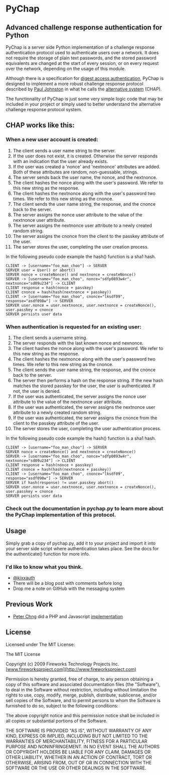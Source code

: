PyChap
======

Advanced challenge response authentication for Python
-----------------------------------------------------

PyChap is a server side Python implementation of a challenge response
authentication protocol used to authenticate users over a network.  It does not
require the storage of plain text passwords, and the stored password
equivalents are changed at the start of every session, or on every request over
the network, depending on the usage of this module.

Although there is a specification for [digest access
authentication][digest-rfc], PyChap is designed to implement a more robust
challenge response protocol described by [Paul Johnston] in what he calls the
[alternative system] (CHAP).

The functionality of PyChap is just some very simple logic code that may be included
in your project or simply used to better understand the alternative challenge
response protocol system.

CHAP works like this:
---------------------

### When a new user account is created:

1. The client sends a user name string to the server.
2. If the user does not exist, it is created. Otherwise the server responds with an indication that the user already exists.
3. If the user was created a 'nonce' and 'nextnonce' attributes are added. Both of these attributes are random, non-guessable, strings.
4. The server sends back the user name, the nonce, and the nextnonce.
5. The client hashes the nonce along with the user's password. We refer to this new string as the response.
6. The client hashes the nextnonce along with the user's password two times. We refer to this new string as the cnonce.
7. The client sends the user name string, the response, and the cnonce back to the server.
8. The server assigns the nonce user attribute to the value of the nextnonce user attribute.
9. The server assigns the nextnonce user attribute to a newly created random string.
10. The server assigns the cnonce from the client to the passkey attribute of the user. 
11. The server stores the user, completing the user creation process.

In the following pseudo code example the hash() function is a sha1 hash.

    CLIENT -> [username="foo_man_choo"] -> SERVER
    SERVER user = User() or abort()
    SERVER nonce = createNonce() and nextnonce = createNonce()
    SERVER -> [username="foo_man_choo", nonce="sdfp0893w4r", nextnonce="sd09u234"] -> CLIENT
    CLIENT response = hash(nonce + passkey)
    CLIENT cnonce = hash(hash(nextnonce + passkey))
    CLIENT -> [username="foo_man_choo", cnonce="lksdf09", response="asdf098w"] -> SERVER
    SERVER user.nonce = user.nextnonce, user.nextnonce = createNonce(), user.passkey = cnonce
    SERVER persists user data

### When authentication is requested for an existing user:

1. The client sends a username string.
2. The server responds with the last known nonce and nexnonce.
3. The client hashes the nonce along with the user's password. We refer to this new string as the response.
4. The client hashes the nextnonce along with the user's password two times. We refer to this new string as the cnonce.
5. The client sends the user name string, the response, and the cnonce back to the server.
6. The server then performs a hash on the response string. If the new hash matches the stored passkey for the user, the user is authenticated. If not, the user is denied.
7. If the user was authenticated, the server assigns the nonce user attribute to the value of the nextnonce user attribute.
8. If the user was authenticated, the server assigns the nextnonce user attribute to a newly created random string.
9. If the user was authenticated, the server assigns the cnonce from the client to the passkey attribute of the user. 
10. The server stores the user, completing the user authentication process.

In the following pseudo code example the hash() function is a sha1 hash.

    CLIENT -> [username="foo_man_choo"] -> SERVER
    SERVER nonce = createNonce() and nextnonce = createNonce()
    SERVER -> [username="foo_man_choo", nonce="sdfp0893w4r", nextnonce="sd09u234"] -> CLIENT
    CLIENT response = hash(nonce + passkey)
    CLIENT cnonce = hash(hash(nextnonce + passkey))
    CLIENT -> [username="foo_man_choo", cnonce="lksdf09", response="asdf098w"] -> SERVER
    SERVER if hash(response) != user.passkey abort()
    SERVER user.nonce = user.nextnonce, user.nextnonce = createNonce(), user.passkey = cnonce
    SERVER persists user data

### Check out the documentation in pychap.py to learn more about the PyChap implementation of this protocol.

Usage
-----
Simply grab a copy of pychap.py, add it to your project and import it into your
server side script where authentication takes place. See the docs for the
authenticate() function for more info.


### I'd like to know what you think.
  - [@kixxauth]
  - There will be a blog post with comments before long
  - Drop me a note on GitHub with the messaging system

Previous Work
-------------
  - [Peter Chng] did a PHP and Javascript [implementation][chng-chap]

License
-------
Licensed under The MIT License:

The MIT License

Copyright (c) 2009 Fireworks Technology Projects Inc.
[www.fireworksproject.com](http://www.fireworksproject.com)

Permission is hereby granted, free of charge, to any person obtaining a copy
of this software and associated documentation files (the "Software"), to deal
in the Software without restriction, including without limitation the rights
to use, copy, modify, merge, publish, distribute, sublicense, and/or sell
copies of the Software, and to permit persons to whom the Software is
furnished to do so, subject to the following conditions:

The above copyright notice and this permission notice shall be included in
all copies or substantial portions of the Software.

THE SOFTWARE IS PROVIDED "AS IS", WITHOUT WARRANTY OF ANY KIND, EXPRESS OR
IMPLIED, INCLUDING BUT NOT LIMITED TO THE WARRANTIES OF MERCHANTABILITY,
FITNESS FOR A PARTICULAR PURPOSE AND NONINFRINGEMENT. IN NO EVENT SHALL THE
AUTHORS OR COPYRIGHT HOLDERS BE LIABLE FOR ANY CLAIM, DAMAGES OR OTHER
LIABILITY, WHETHER IN AN ACTION OF CONTRACT, TORT OR OTHERWISE, ARISING FROM,
OUT OF OR IN CONNECTION WITH THE SOFTWARE OR THE USE OR OTHER DEALINGS IN
THE SOFTWARE.

  [digest-rfc]:http://tools.ietf.org/html/rfc2617#section-3
  [Paul Johnston]:mailto:paj@pajhome.org.uk
  [alternative system]:http://pajhome.org.uk/crypt/md5/advancedauth.html#alternative
  [chng-chap]:http://unitstep.net/blog/2008/03/29/a-challenge-response-ajax-php-login-system/
  [Peter Chng]:http://unitstep.net/about

  [@kixxauth]:http://twitter.com/kixxauth

